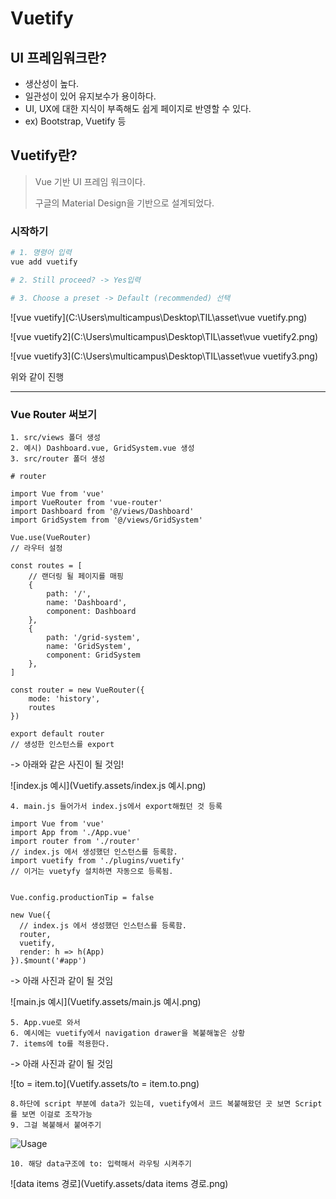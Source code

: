 # Vuetify



## UI 프레임워크란?

- 생산성이 높다.
- 일관성이 있어 유지보수가 용이하다.
- UI, UX에 대한 지식이 부족해도 쉽게 페이지로 반영할 수 있다.
-  ex) Bootstrap, Vuetify 등



## Vuetify란?

> Vue 기반 UI 프레임 워크이다.
>
> 구글의 Material Design을 기반으로 설계되었다.



### 시작하기

```bash
# 1. 명령어 입력
vue add vuetify

# 2. Still proceed? -> Yes입력

# 3. Choose a preset -> Default (recommended) 선택
```

![vue vuetify](C:\Users\multicampus\Desktop\TIL\asset\vue vuetify.png)

![vue vuetify2](C:\Users\multicampus\Desktop\TIL\asset\vue vuetify2.png)

![vue vuetify3](C:\Users\multicampus\Desktop\TIL\asset\vue vuetify3.png)

위와 같이 진행



---

### Vue Router 써보기

```vue
1. src/views 폴더 생성
2. 예시) Dashboard.vue, GridSystem.vue 생성
3. src/router 폴더 생성

# router 

import Vue from 'vue'
import VueRouter from 'vue-router'
import Dashboard from '@/views/Dashboard'
import GridSystem from '@/views/GridSystem'

Vue.use(VueRouter)
// 라우터 설정

const routes = [
    // 랜더링 될 페이지를 매핑
    {
        path: '/',
        name: 'Dashboard',
        component: Dashboard
    },
    {
        path: '/grid-system',
        name: 'GridSystem',
        component: GridSystem
    },
]

const router = new VueRouter({
    mode: 'history',
    routes
})

export default router
// 생성한 인스턴스를 export
```



-> 아래와 같은 사진이 될 것임!

![index.js 예시](Vuetify.assets/index.js 예시.png)

```vue
4. main.js 들어가서 index.js에서 export해줬던 것 등록

import Vue from 'vue'
import App from './App.vue'
import router from './router'
// index.js 에서 생성했던 인스턴스를 등록함.
import vuetify from './plugins/vuetify'
// 이거는 vuetyfy 설치하면 자동으로 등록됨.


Vue.config.productionTip = false

new Vue({
  // index.js 에서 생성했던 인스턴스를 등록함.
  router,
  vuetify,
  render: h => h(App)
}).$mount('#app')

```

-> 아래 사진과 같이 될 것임

![main.js 예시](Vuetify.assets/main.js 예시.png)

```vue
5. App.vue로 와서
6. 예시에는 vuetify에서 navigation drawer을 복붙해놓은 상황
7. items에 to를 적용한다.
```

-> 아래 사진과 같이 될 것임

![to = item.to](Vuetify.assets/to = item.to.png)

```vue
8.하단에 script 부분에 data가 있는데, vuetify에서 코드 복붙해왔던 곳 보면 Script를 보면 이걸로 조작가능
9. 그걸 복붙해서 붙여주기
```

![Usage](Vuetify.assets/Usage.png)

```vue
10. 해당 data구조에 to: 입력해서 라우팅 시켜주기
```

![data items 경로](Vuetify.assets/data items 경로.png)

























